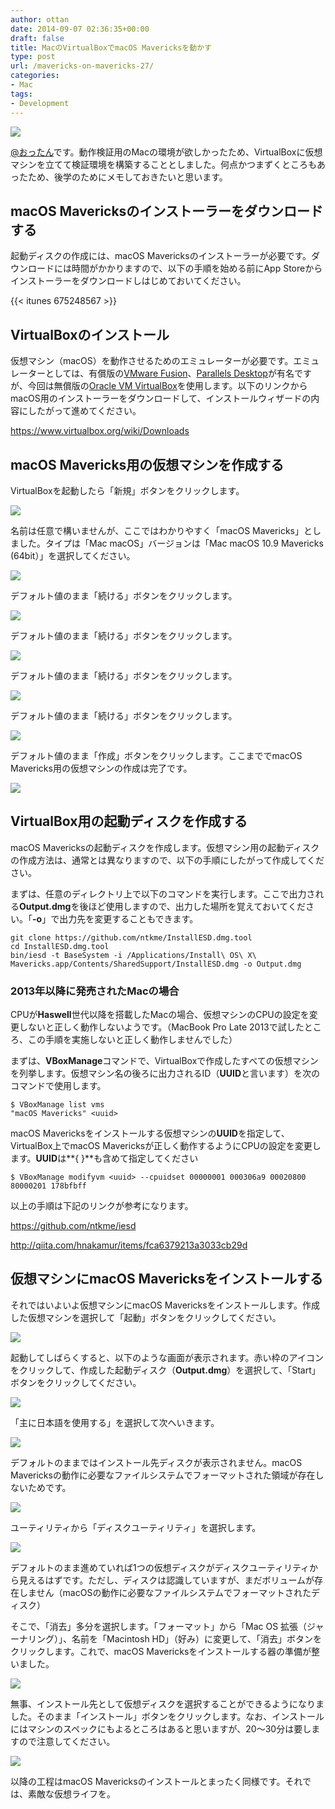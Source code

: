 ```yaml
---
author: ottan
date: 2014-09-07 02:36:35+00:00
draft: false
title: MacのVirtualBoxでmacOS Mavericksを動かす
type: post
url: /mavericks-on-mavericks-27/
categories:
- Mac
tags:
- Development
---
```


![](/images/2014/09/140906-540b27f189360.jpg)






[@おったん](https://twitter.com/ottanxyz)です。動作検証用のMacの環境が欲しかったため、VirtualBoxに仮想マシンを立てて検証環境を構築することとしました。何点かつまずくところもあったため、後学のためにメモしておきたいと思います。





## macOS Mavericksのインストーラーをダウンロードする





起動ディスクの作成には、macOS Mavericksのインストーラーが必要です。ダウンロードには時間がかかりますので、以下の手順を始める前にApp Storeからインストーラーをダウンロードしはじめておいてください。



{{< itunes 675248567 >}}



## VirtualBoxのインストール





仮想マシン（macOS）を動作させるためのエミュレーターが必要です。エミュレーターとしては、有償版の[VMware Fusion](http://www.vmware.com/jp/products/fusion)、[Parallels Desktop](http://www.parallels.com/products/desktop/)が有名ですが、今回は無償版の[Oracle VM VirtualBox](https://www.virtualbox.org/)を使用します。以下のリンクからmacOS用のインストーラーをダウンロードして、インストールウィザードの内容にしたがって進めてください。



https://www.virtualbox.org/wiki/Downloads



## macOS Mavericks用の仮想マシンを作成する





VirtualBoxを起動したら「新規」ボタンをクリックします。





![](/images/2014/09/140906-540b259c4820c.png)






名前は任意で構いませんが、ここではわかりやすく「macOS Mavericks」としました。タイプは「Mac macOS」バージョンは「Mac macOS 10.9 Mavericks (64bit）」を選択してください。





![](/images/2014/09/140906-540b259d8cfaf.png)






デフォルト値のまま「続ける」ボタンをクリックします。





![](/images/2014/09/140906-540b259e26af5.png)






デフォルト値のまま「続ける」ボタンをクリックします。





![](/images/2014/09/140906-540b259f174f3.png)






デフォルト値のまま「続ける」ボタンをクリックします。





![](/images/2014/09/140906-540b25a0adb44.png)






デフォルト値のまま「続ける」ボタンをクリックします。





![](/images/2014/09/140906-540b25a15554f.png)






デフォルト値のまま「作成」ボタンをクリックします。ここまででmacOS Mavericks用の仮想マシンの作成は完了です。





![](/images/2014/09/140907-540bbb3f1314a.png)






## VirtualBox用の起動ディスクを作成する





macOS Mavericksの起動ディスクを作成します。仮想マシン用の起動ディスクの作成方法は、通常とは異なりますので、以下の手順にしたがって作成してください。





まずは、任意のディレクトリ上で以下のコマンドを実行します。ここで出力される**Output.dmg**を後ほど使用しますので、出力した場所を覚えておいてください。「**-o**」で出力先を変更することもできます。





    git clone https://github.com/ntkme/InstallESD.dmg.tool
    cd InstallESD.dmg.tool
    bin/iesd -t BaseSystem -i /Applications/Install\ OS\ X\ Mavericks.app/Contents/SharedSupport/InstallESD.dmg -o Output.dmg





### 2013年以降に発売されたMacの場合





CPUが**Haswell**世代以降を搭載したMacの場合、仮想マシンのCPUの設定を変更しないと正しく動作しないようです。（MacBook Pro Late 2013で試したところ、この手順を実施しないと正しく動作しませんでした）





まずは、**VBoxManage**コマンドで、VirtualBoxで作成したすべての仮想マシンを列挙します。仮想マシン名の後ろに出力されるID（**UUID**と言います）を次のコマンドで使用します。





    $ VBoxManage list vms
    "macOS Mavericks" <uuid>





macOS Mavericksをインストールする仮想マシンの**UUID**を指定して、VirtualBox上でmacOS Mavericksが正しく動作するようにCPUの設定を変更します。**UUID**は**{ }**も含めて指定してください





    $ VBoxManage modifyvm <uuid> --cpuidset 00000001 000306a9 00020800 80000201 178bfbff





以上の手順は下記のリンクが参考になります。



https://github.com/ntkme/iesd

http://qiita.com/hnakamur/items/fca6379213a3033cb29d



## 仮想マシンにmacOS Mavericksをインストールする





それではいよいよ仮想マシンにmacOS Mavericksをインストールします。作成した仮想マシンを選択して「起動」ボタンをクリックしてください。





![](/images/2014/09/140907-540bbb3feb648.png)






起動してしばらくすると、以下のような画面が表示されます。赤い枠のアイコンをクリックして、作成した起動ディスク（**Output.dmg**）を選択して、「Start」ボタンをクリックしてください。





![](/images/2014/09/140907-540bbb42b0cf4.png)






「主に日本語を使用する」を選択して次へいきます。





![](/images/2014/09/140906-540b25a240551.png)






デフォルトのままではインストール先ディスクが表示されません。macOS Mavericksの動作に必要なファイルシステムでフォーマットされた領域が存在しないためです。





![](/images/2014/09/140906-540b25a30dccd.png)






ユーティリティから「ディスクユーティリティ」を選択します。





![](/images/2014/09/140906-540b25a3a624d.png)






デフォルトのまま進めていれば1つの仮想ディスクがディスクユーティリティから見えるはずです。ただし、ディスクは認識していますが、まだボリュームが存在しません（macOSの動作に必要なファイルシステムでフォーマットされたディスク）





そこで、「消去」多分を選択します。「フォーマット」から「Mac OS 拡張（ジャーナリング）」、名前を「Macintosh HD」（好み）に変更して、「消去」ボタンをクリックします。これで、macOS Mavericksをインストールする器の準備が整いました。





![](/images/2014/09/140906-540b25a448274.png)






無事、インストール先として仮想ディスクを選択することができるようになりました。そのまま「インストール」ボタンをクリックします。なお、インストールにはマシンのスペックにもよるところはあると思いますが、20〜30分は要しますので注意してください。





![](/images/2014/09/140906-540b25a4dfc43.png)






以降の工程はmacOS Mavericksのインストールとまったく同様です。それでは、素敵な仮想ライフを。
